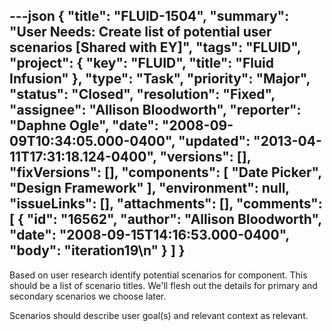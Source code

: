 ---json
{
  "title": "FLUID-1504",
  "summary": "User Needs:  Create list of potential user scenarios [Shared with EY]",
  "tags": "FLUID",
  "project": {
    "key": "FLUID",
    "title": "Fluid Infusion"
  },
  "type": "Task",
  "priority": "Major",
  "status": "Closed",
  "resolution": "Fixed",
  "assignee": "Allison Bloodworth",
  "reporter": "Daphne Ogle",
  "date": "2008-09-09T10:34:05.000-0400",
  "updated": "2013-04-11T17:31:18.124-0400",
  "versions": [],
  "fixVersions": [],
  "components": [
    "Date Picker",
    "Design Framework"
  ],
  "environment": null,
  "issueLinks": [],
  "attachments": [],
  "comments": [
    {
      "id": "16562",
      "author": "Allison Bloodworth",
      "date": "2008-09-15T14:16:53.000-0400",
      "body": "iteration19\n"
    }
  ]
}
---
Based on user research identify potential scenarios for component.   This should be a list of scenario titles.  We'll flesh out the details for primary and secondary scenarios we choose later.

Scenarios should describe user goal(s) and relevant  context as relevant.

        